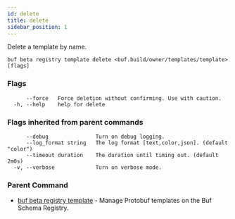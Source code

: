 ```yaml
---
id: delete
title: delete
sidebar_position: 1
---
```

Delete a template by name.

```
buf beta registry template delete <buf.build/owner/templates/template> [flags]
```

### Flags

```
      --force   Force deletion without confirming. Use with caution.
  -h, --help    help for delete
```

### Flags inherited from parent commands

```
      --debug               Turn on debug logging.
      --log_format string   The log format [text,color,json]. (default "color")
      --timeout duration    The duration until timing out. (default 2m0s)
  -v, --verbose             Turn on verbose mode.
```

### Parent Command

* [buf beta registry template](index.md)	 - Manage Protobuf templates on the Buf Schema Registry.

